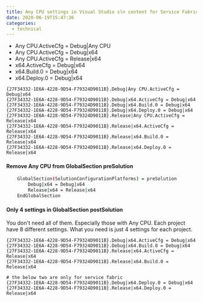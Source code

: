 ```yaml
---
title: Any CPU settings in Visual Studio sln content for Service Fabric service
date: 2020-06-19T15:47:36
categories:
  - technical
---
```



* Any CPU.ActiveCfg = Debug\|Any CPU
* Any CPU.ActiveCfg = Debug\|x64
* Any CPU.ActiveCfg = Release\|x64
* x64.ActiveCfg = Debug\|x64
* x64.Build.0 = Debug\|x64
* x64.Deploy.0 = Debug\|x64

```text
{27F34332-1E6A-4228-9D54-F79324D9011B}.Debug|Any CPU.ActiveCfg = Debug|x64
{27F34332-1E6A-4228-9D54-F79324D9011B}.Debug|x64.ActiveCfg = Debug|x64
{27F34332-1E6A-4228-9D54-F79324D9011B}.Debug|x64.Build.0 = Debug|x64
{27F34332-1E6A-4228-9D54-F79324D9011B}.Debug|x64.Deploy.0 = Debug|x64
{27F34332-1E6A-4228-9D54-F79324D9011B}.Release|Any CPU.ActiveCfg = Release|x64
{27F34332-1E6A-4228-9D54-F79324D9011B}.Release|x64.ActiveCfg = Release|x64
{27F34332-1E6A-4228-9D54-F79324D9011B}.Release|x64.Build.0 = Release|x64
{27F34332-1E6A-4228-9D54-F79324D9011B}.Release|x64.Deploy.0 = Release|x64
```

#### Remove Any CPU from GlobalSection preSolution

```bash
	GlobalSection(SolutionConfigurationPlatforms) = preSolution
		Debug|x64 = Debug|x64
		Release|x64 = Release|x64
	EndGlobalSection
```

#### Only 4 settings in GlobalSection postSolution

You don't need all of them. Especially those with Any CPU. Each project have 8 different settings. What you need is just 4 settings for each project. 

```text
{27F34332-1E6A-4228-9D54-F79324D9011B}.Debug|x64.ActiveCfg = Debug|x64
{27F34332-1E6A-4228-9D54-F79324D9011B}.Debug|x64.Build.0 = Debug|x64
{27F34332-1E6A-4228-9D54-F79324D9011B}.Release|x64.ActiveCfg = Release|x64
{27F34332-1E6A-4228-9D54-F79324D9011B}.Release|x64.Build.0 = Release|x64

# the below two are only for service fabric
{27F34332-1E6A-4228-9D54-F79324D9011B}.Debug|x64.Deploy.0 = Debug|x64
{27F34332-1E6A-4228-9D54-F79324D9011B}.Release|x64.Deploy.0 = Release|x64
```



